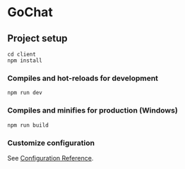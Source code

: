 # GoChat

## Project setup

```
cd client
npm install
```

### Compiles and hot-reloads for development

```
npm run dev
```

### Compiles and minifies for production (Windows)

```
npm run build
```

### Customize configuration

See [Configuration Reference](https://cli.vuejs.org/config/).
